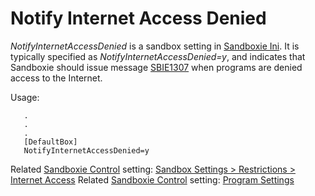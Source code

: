 # Notify Internet Access Denied

_NotifyInternetAccessDenied_ is a sandbox setting in [Sandboxie Ini](SandboxieIni). It is typically specified as _NotifyInternetAccessDenied=y_, and indicates that Sandboxie should issue message [SBIE1307](SBIE1307) when programs are denied access to the Internet.

Usage:
```
   .
   .
   .
   [DefaultBox]
   NotifyInternetAccessDenied=y
```

Related [Sandboxie Control](SandboxieControl) setting: [Sandbox Settings > Restrictions > Internet Access](RestrictionsSettings#internet) Related [Sandboxie Control](SandboxieControl) setting: [Program Settings](ProgramSettings#page2)
